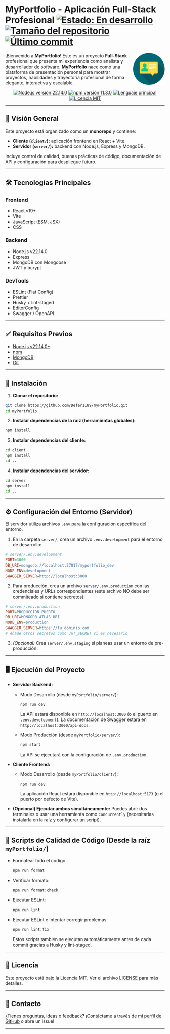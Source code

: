 # MyPortfolio - Aplicación Full-Stack Profesional <a href="#"><img src="https://img.shields.io/badge/status-en%20desarrollo-orange?style=flat&logo=github" alt="Estado: En desarrollo"></a> <a href="https://github.com/Defer1189/myPortfolio"><img src="https://img.shields.io/github/repo-size/Defer1189/myPortfolio?style=flat&logo=github" alt="Tamaño del repositorio"></a> <a href="https://github.com/Defer1189/myPortfolio"><img src="https://img.shields.io/github/last-commit/Defer1189/myPortfolio?style=flat&logo=git" alt="Último commit"></a>

<a href="https://github.com/Defer1189/myPortfolio" target="_blank" title="Ver repositorio en GitHub">
  <img src="docs/images/logo(2).svg" alt="Logo de mi portafolio" width="100" height="100" align="right" loading="lazy">
</a>

¡Bienvenido a **MyPortfolio**!
Este es un proyecto **Full-Stack** profesional que presenta mi experiencia como analista y desarrollador de software. **MyPortfolio** nace como una plataforma de presentación personal para mostrar proyectos, habilidades y trayectoria profesional de forma elegante, interactiva y escalable.

<p align="center">
  <a href="https://nodejs.org/"><img src="https://img.shields.io/badge/Node.js-v22.14.0-brightgreen?style=flat&logo=node.js" alt="Node.js versión 22.14.0"></a>
  <a href="https://www.npmjs.com/"><img src="https://img.shields.io/badge/npm-v11.3.0-red?style=flat&logo=npm" alt="npm versión 11.3.0"></a>
  <a href="https://github.com/Defer1189/myPortfolio"><img src="https://img.shields.io/github/languages/top/Defer1189/myPortfolio?style=flat&logo=javascript" alt="Lenguaje principal"></a>
  <a href="https://github.com/Defer1189/myPortfolio/blob/main/LICENSE"><img src="https://img.shields.io/github/license/Defer1189/myPortfolio?style=flat&logo=open-source-initiative" alt="Licencia MIT"></a>
</p>

---

## 📌 Visión General

Este proyecto está organizado como un **monorepo** y contiene:

- **Cliente (`client/`):** aplicación frontend en React + Vite.
- **Servidor (`server/`):** backend con Node.js, Express y MongoDB.

Incluye control de calidad, buenas prácticas de código, documentación de API y configuración para despliegue futuro.

---

## 🛠️ Tecnologías Principales

### Frontend

- React v19+
- Vite
- JavaScript (ESM, JSX)
- CSS

### Backend

- Node.js v22.14.0
- Express
- MongoDB con Mongoose
- JWT y bcrypt

### DevTools

- ESLint (Flat Config)
- Prettier
- Husky + lint-staged
- EditorConfig
- Swagger / OpenAPI

---

## ✅ Requisitos Previos

- [Node.js v22.14.0+](https://nodejs.org/)
- [npm](https://www.npmjs.com/)
- [MongoDB](https://www.mongodb.com/)
- [Git](https://git-scm.com/)

---

## 🚀 Instalación

1. **Clonar el repositorio:**

```bash
git clone https://github.com/Defer1189/myPortfolio.git
cd myPortfolio
```

2. **Instalar dependencias de la raíz (herramientas globales):**

```bash
npm install
```

3. **Instalar dependencias del cliente:**

```bash
cd client
npm install
cd ..
```

4. **Instalar dependencias del servidor:**

```bash
cd server
npm install
cd ..
```

---

## ⚙️ Configuración del Entorno (Servidor)

El servidor utiliza archivos `.env` para la configuración específica del entorno.

1. En la carpeta `server/`, crea un archivo `.env.development` para el entorno de desarrollo:

```ini
# server/.env.development
PORT=3000
DB_URI=mongodb://localhost:27017/myportfolio_dev
NODE_ENV=development
SWAGGER_SERVER=http://localhost:3000
```

2. Para producción, crea un archivo `server/.env.production` con las credenciales y URLs correspondientes (este archivo NO debe ser commiteado si contiene secretos):

```ini
# server/.env.production
PORT=PRODUCCION_PUERTO
DB_URI=MONGODB_ATLAS_URI
NODE_ENV=production
SWAGGER_SERVER=https://tu_dominio.com
# Añade otros secretos como JWT_SECRET si es necesario
```

3. _(Opcional)_ Crea `server/.env.staging` si planeas usar un entorno de pre-producción.

---

## 🖥️ Ejecución del Proyecto

- **Servidor Backend:**

  - Modo Desarrollo (desde `myPortfolio/server/`):

    ```bash
    npm run dev
    ```

    La API estará disponible en `http://localhost:3000` (o el puerto en `.env.development`).
    La documentación de Swagger estará en `http://localhost:3000/api-docs`.

  - Modo Producción (desde `myPortfolio/server/`):

    ```bash
    npm start
    ```

    La API se ejecutará con la configuración de `.env.production`.

- **Cliente Frontend:**

  - Modo Desarrollo (desde `myPortfolio/client/`):

    ```bash
    npm run dev
    ```

    La aplicación React estará disponible en `http://localhost:5173` (o el puerto por defecto de Vite).

- **(Opcional) Ejecutar ambos simultáneamente:**
  Puedes abrir dos terminales o usar una herramienta como `concurrently` (necesitarías instalarla en la raíz y configurar un script).

---

## 🧩 Scripts de Calidad de Código (Desde la raíz `myPortfolio/`)

- Formatear todo el código:
  ```bash
  npm run format
  ```
- Verificar formato:
  ```bash
  npm run format:check
  ```
- Ejecutar ESLint:
  ```bash
  npm run lint
  ```
- Ejecutar ESLint e intentar corregir problemas:
  ```bash
  npm run lint:fix
  ```
  Estos scripts también se ejecutan automáticamente antes de cada commit gracias a Husky y lint-staged.

---

## 🪪 Licencia

Este proyecto está bajo la Licencia MIT. Ver el archivo [LICENSE](https://github.com/Defer1189/myPortfolio/tree/main?tab=MIT-1-ov-file) para más detalles.

---

## 🤝 Contacto

¿Tienes preguntas, ideas o feedback?
¡Contáctame a través de [mi perfil de GitHub](https://github.com/Defer1189) o abre un issue!

---
